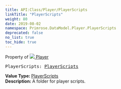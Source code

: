 ```yaml
---
title: API:Class/Player/PlayerScripts
linkTitle: "PlayerScripts"
weight: 80
date: 2019-08-02
namespace: Primrose.DataModel.Player.PlayerScripts
deprecated: false
no_list: true
toc_hide: true
---
```

Property of <a href="/docs/api-reference/Class/Player"><img src="/icons/silk/user.png"/>&nbsp;Player</a>
<pre class="method-declaration">
PlayerScripts: <a class="type" href="/docs/api-reference/Class/PlayerScripts">PlayerScripts</a></pre>
<b>Value Type: </b>
<a class="type" href="/docs/api-reference/Class/PlayerScripts">PlayerScripts</a>
<br/>
<b>Description: </b>
A folder for player scripts.

